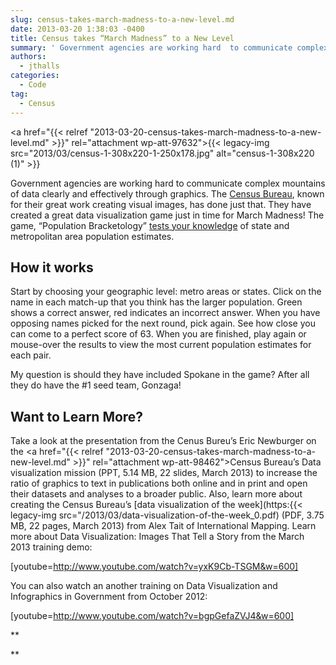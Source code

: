 ```yaml
---
slug: census-takes-march-madness-to-a-new-level.md
date: 2013-03-20 1:38:03 -0400
title: Census takes “March Madness” to a New Level
summary: ' Government agencies are working hard  to communicate complex mountains of data clearly and effectively through graphics. The Census Bureau, known for their great work creating visual images, has done just that. They have created a great data visualization game just in time for March Madness! The game, &#8220;Population Bracketology&#8221; tests your knowledge of'
authors:
  - jthalls
categories:
  - Code
tag:
  - Census
---
```


<a href="{{< relref "2013-03-20-census-takes-march-madness-to-a-new-level.md" >}}" rel="attachment wp-att-97632">{{< legacy-img src="2013/03/census-1-308x220-1-250x178.jpg" alt="census-1-308x220 (1)" >}}</a>

Government agencies are working hard  to communicate complex mountains of data clearly and effectively through graphics. The [Census Bureau](http://www.census.gov/), known for their great work creating visual images, has done just that. They have created a great data visualization game just in time for March Madness! The game, &#8220;Population Bracketology&#8221; [tests your knowledge](http://www.census.gov/dataviz/visualizations/057/) of state and metropolitan area population estimates.

## **How it works**

Start by choosing your geographic level: metro areas or states. Click on the name in each match-up that you think has the larger population. Green shows a correct answer, red indicates an incorrect answer. When you have opposing names picked for the next round, pick again. See how close you can come to a perfect score of 63. When you are finished, play again or mouse-over the results to view the most current population estimates for each pair.

My question is should they have included Spokane in the game? After all they do have the #1 seed team, Gonzaga!

## **Want to Learn More?**

Take a look at the presentation from the Cenus Bureu&#8217;s Eric Newburger on the <a href="{{< relref "2013-03-20-census-takes-march-madness-to-a-new-level.md" >}}" rel="attachment wp-att-98462">Census Bureau&#8217;s Data visualization mission</a> (PPT, 5.14 MB, 22 slides, March 2013) to increase the ratio of graphics to text in publications both online and in print and open their datasets and analyses to a broader public. Also, learn more about creating the Census Bureau&#8217;s [data visualization of the week](https:{{< legacy-img src="/2013/03/data-visualization-of-the-week_0.pdf) (PDF, 3.75 MB, 22 pages, March 2013) from Alex Tait of International Mapping. Learn more about Data Visualization: Images That Tell a Story from the March 2013 training demo:

[youtube=http://www.youtube.com/watch?v=yxK9Cb-TSGM&w=600]

You can also watch an another training on Data Visualization and Infographics in Government from October 2012:

[youtube=http://www.youtube.com/watch?v=bgpGefaZVJ4&w=600]

**

**
